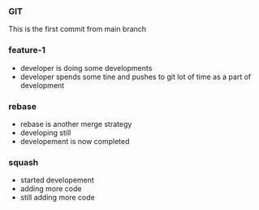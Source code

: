 ### GIT
This is the first commit from main branch

### feature-1
* developer is doing some developments
* developer spends some tine and pushes to git lot of time as a part of development

### rebase
* rebase is another merge strategy
* developing still
* developement is now completed

### squash
* started developement
* adding more code
* still adding more code